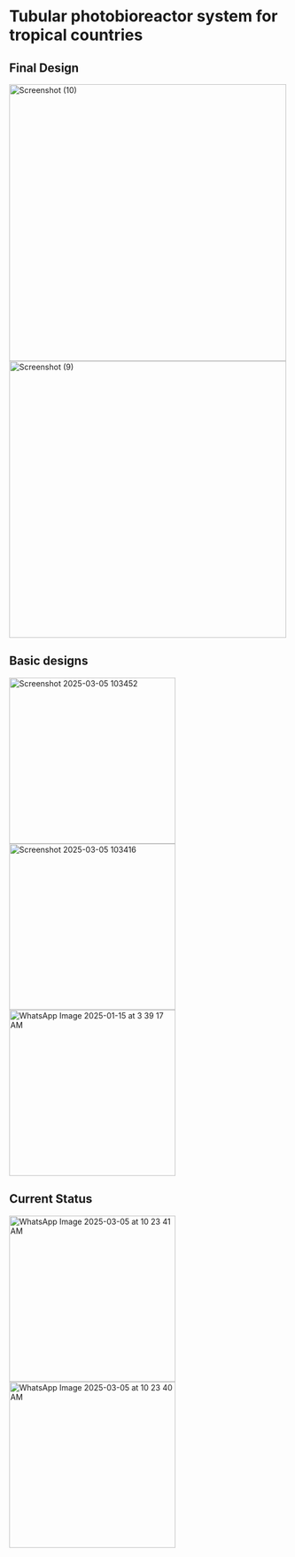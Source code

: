 # Tubular photobioreactor system for tropical countries


## Final Design
<img src="https://github.com/user-attachments/assets/8696d305-e133-4230-8764-52f0e45645f4" width="500" alt="Screenshot (10)">
<img src="https://github.com/user-attachments/assets/24c9b547-ea7a-4fa5-b2f0-82be1ba6cc97" width="500" alt="Screenshot (9)">


## Basic designs

<img src="https://github.com/user-attachments/assets/6b46ad15-a5e4-4e2d-9c73-74335832a19d" width="300" alt="Screenshot 2025-03-05 103452">

<img src="https://github.com/user-attachments/assets/448dc09f-3fcc-479d-b0dd-26c9522da933" width="300" alt="Screenshot 2025-03-05 103416">

<img src="https://github.com/user-attachments/assets/b9a2f516-9893-4cb1-923b-6e75ecabab44" width="300" alt="WhatsApp Image 2025-01-15 at 3 39 17 AM">







## Current Status

<img src="https://github.com/user-attachments/assets/53c6a9cd-50aa-4a9d-b356-d6fdb05e248d" width="300" alt="WhatsApp Image 2025-03-05 at 10 23 41 AM">
<img src="https://github.com/user-attachments/assets/d96ec183-541f-42a3-9a68-94d6e79a8e69" width="300" alt="WhatsApp Image 2025-03-05 at 10 23 40 AM">
